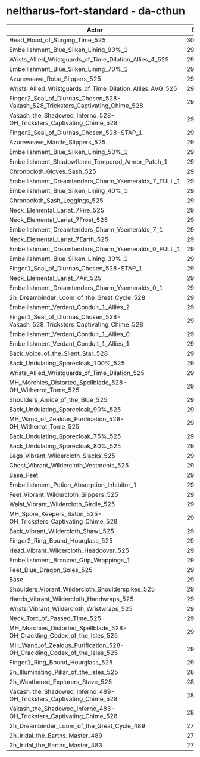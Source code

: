 # neltharus-fort-standard - da-cthun
| Actor | DPS | Increase |
|---|:---:|:---:|
|Head_Hood_of_Surging_Time_525|303926|4.29%|
|Embellishment_Blue_Silken_Lining_90%_1|298009|2.26%|
|Wrists_Allied_Wristguards_of_Time_Dilation_Allies_4_525|296699|1.81%|
|Embellishment_Blue_Silken_Lining_70%_1|296478|1.74%|
|Azureweave_Robe_Slippers_525|296157|1.63%|
|Wrists_Allied_Wristguards_of_Time_Dilation_Allies_AVG_525|295701|1.47%|
|Finger2_Seal_of_Diurnas_Chosen_528-Vakash_528_Tricksters_Captivating_Chime_528|295540|1.42%|
|Vakash_the_Shadowed_Inferno_528-OH_Tricksters_Captivating_Chime_528|295332|1.34%|
|Finger2_Seal_of_Diurnas_Chosen_528-STAP_1|295246|1.31%|
|Azureweave_Mantle_Slippers_525|295240|1.31%|
|Embellishment_Blue_Silken_Lining_50%_1|295075|1.26%|
|Embellishment_Shadowflame_Tempered_Armor_Patch_1|295000|1.23%|
|Chronocloth_Gloves_Sash_525|294561|1.08%|
|Embellishment_Dreamtenders_Charm_Ysemeralds_7_FULL_1|294421|1.03%|
|Embellishment_Blue_Silken_Lining_40%_1|294279|0.98%|
|Chronocloth_Sash_Leggings_525|294185|0.95%|
|Neck_Elemental_Lariat_7Fire_525|294076|0.91%|
|Neck_Elemental_Lariat_7Frost_525|294073|0.91%|
|Embellishment_Dreamtenders_Charm_Ysemeralds_7_1|293869|0.84%|
|Neck_Elemental_Lariat_7Earth_525|293840|0.83%|
|Embellishment_Dreamtenders_Charm_Ysemeralds_0_FULL_1|293664|0.77%|
|Embellishment_Blue_Silken_Lining_30%_1|293620|0.76%|
|Finger1_Seal_of_Diurnas_Chosen_528-STAP_1|293473|0.71%|
|Neck_Elemental_Lariat_7Air_525|293325|0.66%|
|Embellishment_Dreamtenders_Charm_Ysemeralds_0_1|293083|0.57%|
|2h_Dreambinder_Loom_of_the_Great_Cycle_528|293000|0.54%|
|Embellishment_Verdant_Conduit_1_Allies_2|292989|0.54%|
|Finger1_Seal_of_Diurnas_Chosen_528-Vakash_528_Tricksters_Captivating_Chime_528|292908|0.51%|
|Embellishment_Verdant_Conduit_1_Allies_0|292892|0.51%|
|Embellishment_Verdant_Conduit_1_Allies_1|292779|0.47%|
|Back_Voice_of_the_Silent_Star_528|292698|0.44%|
|Back_Undulating_Sporecloak_100%_525|292528|0.38%|
|Wrists_Allied_Wristguards_of_Time_Dilation_525|292442|0.35%|
|MH_Morchies_Distorted_Spellblade_528-OH_Witherrot_Tome_525|292414|0.34%|
|Shoulders_Amice_of_the_Blue_525|292411|0.34%|
|Back_Undulating_Sporecloak_90%_525|292354|0.32%|
|MH_Wand_of_Zealous_Purification_528-OH_Witherrot_Tome_525|292298|0.30%|
|Back_Undulating_Sporecloak_75%_525|292234|0.28%|
|Back_Undulating_Sporecloak_80%_525|292232|0.28%|
|Legs_Vibrant_Wildercloth_Slacks_525|291987|0.20%|
|Chest_Vibrant_Wildercloth_Vestments_525|291902|0.17%|
|Base_Feet|291901|0.17%|
|Embellishment_Potion_Absorption_Inhibitor_1|291844|0.15%|
|Feet_Vibrant_Wildercloth_Slippers_525|291713|0.10%|
|Waist_Vibrant_Wildercloth_Girdle_525|291677|0.09%|
|MH_Spore_Keepers_Baton_525-OH_Tricksters_Captivating_Chime_528|291551|0.05%|
|Back_Vibrant_Wildercloth_Shawl_525|291550|0.05%|
|Finger2_Ring_Bound_Hourglass_525|291540|0.04%|
|Head_Vibrant_Wildercloth_Headcover_525|291459|0.02%|
|Embellishment_Bronzed_Grip_Wrappings_1|291456|0.01%|
|Feet_Blue_Dragon_Soles_525|291445|0.01%|
|Base|291414|0.00%|
|Shoulders_Vibrant_Wildercloth_Shoulderspikes_525|291358|-0.02%|
|Hands_Vibrant_Wildercloth_Handwraps_525|291332|-0.03%|
|Wrists_Vibrant_Wildercloth_Wristwraps_525|291186|-0.08%|
|Neck_Torc_of_Passed_Time_525|291010|-0.14%|
|MH_Morchies_Distorted_Spellblade_528-OH_Crackling_Codex_of_the_Isles_525|290761|-0.22%|
|MH_Wand_of_Zealous_Purification_528-OH_Crackling_Codex_of_the_Isles_525|290373|-0.36%|
|Finger1_Ring_Bound_Hourglass_525|290299|-0.38%|
|2h_Illuminating_Pillar_of_the_Isles_525|289925|-0.51%|
|2h_Weathered_Explorers_Stave_525|288996|-0.83%|
|Vakash_the_Shadowed_Inferno_489-OH_Tricksters_Captivating_Chime_528|283698|-2.65%|
|Vakash_the_Shadowed_Inferno_483-OH_Tricksters_Captivating_Chime_528|282438|-3.08%|
|2h_Dreambinder_Loom_of_the_Great_Cycle_489|277461|-4.79%|
|2h_Iridal_the_Earths_Master_489|277257|-4.86%|
|2h_Iridal_the_Earths_Master_483|275495|-5.46%|
